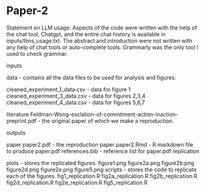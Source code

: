 # Paper-2 
Statement on LLM usage: Aspects of the code were written with the help of the chat tool, Chatgpt, and the entire chat history is available in inputs/llms_usage.txt. The abstract and introduction were not written with any help of chat tools or auto-complete tools. Grammarly was the only tool I used to check grammar.

inputs

data - contains all the data files to be used for analysis and figures.

cleaned_experiment_1_data.csv - data for figure 1
cleaned_experiment_3_data.csv - data for figures 2,3,4
cleaned_experiment_4_data.csv - data for figures 5,6,7

literature
Feldman-Wong-esclation-of-commitment-action-inaction-preprint.pdf - the original paper of which we make a reproduction.

outputs

paper
paper2.pdf - the reproduction paper
paper2.Rmd - R markdown file to produce paper.pdf
references.bib - reference list for paper.pdf
replication

plots - stores the replicated figures.
figure1.png
figure2a.png
figure2b.png
figure2d.png
figure2e.png
figure5.png
scripts - stores the code to replicate each of the figures.
fig1_replication.R
fig2a_replication.R
fig2b_replication.R
fig2d_replication.R
fig2e_replication.R
fig5_replication.R